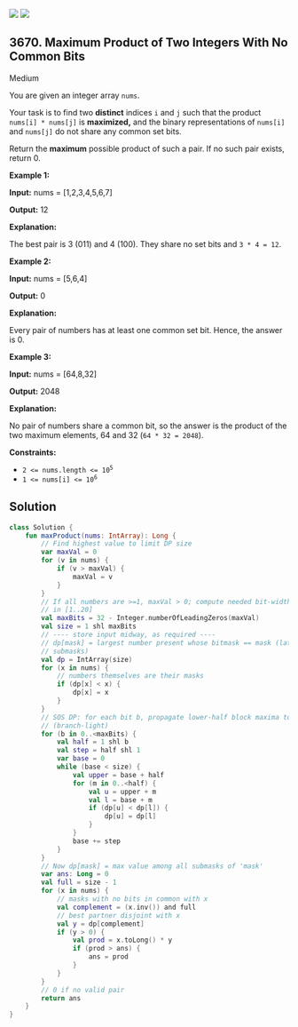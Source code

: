 [![](https://img.shields.io/github/stars/javadev/LeetCode-in-Kotlin?label=Stars&style=flat-square)](https://github.com/javadev/LeetCode-in-Kotlin)
[![](https://img.shields.io/github/forks/javadev/LeetCode-in-Kotlin?label=Fork%20me%20on%20GitHub%20&style=flat-square)](https://github.com/javadev/LeetCode-in-Kotlin/fork)

## 3670\. Maximum Product of Two Integers With No Common Bits

Medium

You are given an integer array `nums`.

Your task is to find two **distinct** indices `i` and `j` such that the product `nums[i] * nums[j]` is **maximized,** and the binary representations of `nums[i]` and `nums[j]` do not share any common set bits.

Return the **maximum** possible product of such a pair. If no such pair exists, return 0.

**Example 1:**

**Input:** nums = [1,2,3,4,5,6,7]

**Output:** 12

**Explanation:**

The best pair is 3 (011) and 4 (100). They share no set bits and `3 * 4 = 12`.

**Example 2:**

**Input:** nums = [5,6,4]

**Output:** 0

**Explanation:**

Every pair of numbers has at least one common set bit. Hence, the answer is 0.

**Example 3:**

**Input:** nums = [64,8,32]

**Output:** 2048

**Explanation:**

No pair of numbers share a common bit, so the answer is the product of the two maximum elements, 64 and 32 (`64 * 32 = 2048`).

**Constraints:**

*   <code>2 <= nums.length <= 10<sup>5</sup></code>
*   <code>1 <= nums[i] <= 10<sup>6</sup></code>

## Solution

```kotlin
class Solution {
    fun maxProduct(nums: IntArray): Long {
        // Find highest value to limit DP size
        var maxVal = 0
        for (v in nums) {
            if (v > maxVal) {
                maxVal = v
            }
        }
        // If all numbers are >=1, maxVal > 0; compute needed bit-width
        // in [1..20]
        val maxBits = 32 - Integer.numberOfLeadingZeros(maxVal)
        val size = 1 shl maxBits
        // ---- store input midway, as required ----
        // dp[mask] = largest number present whose bitmask == mask (later becomes: max over all
        // submasks)
        val dp = IntArray(size)
        for (x in nums) {
            // numbers themselves are their masks
            if (dp[x] < x) {
                dp[x] = x
            }
        }
        // SOS DP: for each bit b, propagate lower-half block maxima to upper-half block
        // (branch-light)
        for (b in 0..<maxBits) {
            val half = 1 shl b
            val step = half shl 1
            var base = 0
            while (base < size) {
                val upper = base + half
                for (m in 0..<half) {
                    val u = upper + m
                    val l = base + m
                    if (dp[u] < dp[l]) {
                        dp[u] = dp[l]
                    }
                }
                base += step
            }
        }
        // Now dp[mask] = max value among all submasks of 'mask'
        var ans: Long = 0
        val full = size - 1
        for (x in nums) {
            // masks with no bits in common with x
            val complement = (x.inv()) and full
            // best partner disjoint with x
            val y = dp[complement]
            if (y > 0) {
                val prod = x.toLong() * y
                if (prod > ans) {
                    ans = prod
                }
            }
        }
        // 0 if no valid pair
        return ans
    }
}
```